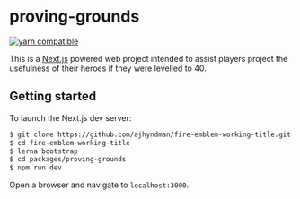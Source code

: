 # proving-grounds

[![yarn compatible](https://img.shields.io/badge/yarn-compatible-4BC51D.svg?style=flat)](https://yarnpkg.com/)

This is a [Next.js](https://zeit.co/blog/next#) powered web project intended to assist players project the usefulness of
their heroes if they were levelled to 40.

## Getting started

To launch the Next.js dev server:

```bash
$ git clone https://github.com/ajhyndman/fire-emblem-working-title.git
$ cd fire-emblem-working-title
$ lerna bootstrap
$ cd packages/proving-grounds
$ npm run dev
```

Open a browser and navigate to `localhost:3000`.
